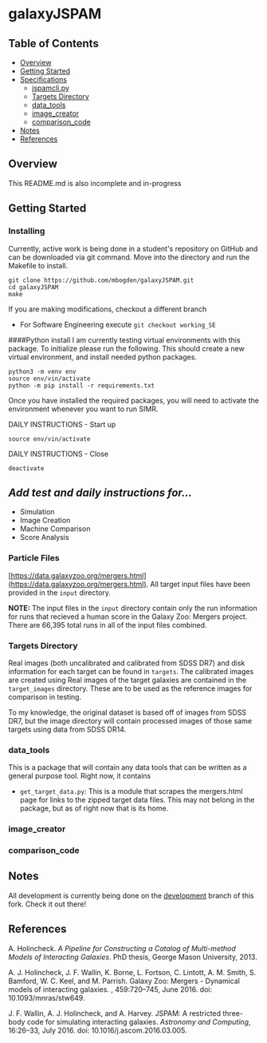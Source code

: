 # galaxyJSPAM

## Table of Contents
- [Overview](#overview)
- [Getting Started](#gettingstarted)
- [Specifications](#specifications)
    - [jspamcli.py](#jspamcli.py)
    - [Targets Directory](#targets)
    - [data_tools](#data_tools)
    - [image_creator](#image_creator)
    - [comparison_code](#comparison_code)
- [Notes](#notes)
- [References](#references)

## Overview<a id="overview">

This README.md is also incomplete and in-progress


## Getting Started<a id="gettingstarted">

### Installing

Currently, active work is being done in a student's repository on GitHub and can be downloaded via git command.  Move into the directory and run the Makefile to install. 
```
git clone https://github.com/mbogden/galaxyJSPAM.git
cd galaxyJSPAM
make
```

If you are making modifications, checkout a different branch
- For Software Engineering execute `git checkout working_SE` 

####Python install
I am currently testing virtual environments with this package.  To initialize please run the following. This should create a new virtual environment, and install needed python packages.

```
python3 -m venv env
source env/vin/activate
python -m pip install -r requirements.txt
```

Once you have installed the required packages, you will need to activate the environment whenever you want to run SIMR.

DAILY INSTRUCTIONS - Start up
```
source env/vin/activate
```

DAILY INSTRUCTIONS - Close
```
deactivate
```


## *Add test and daily instructions for...*
- Simulation
- Image Creation
- Machine Comparison
- Score Analysis


### Particle Files


[https://data.galaxyzoo.org/mergers.html](https://data.galaxyzoo.org/mergers.html).
All target input files have been provided in the `input` directory.


**NOTE:** The input files in the `input` directory contain only the run
information for runs that recieved a human score in the Galaxy Zoo: Mergers
project. There are 66,395 total runs in all of the input files combined.



### Targets Directory<a id="targets">
Real images (both uncalibrated and calibrated from SDSS DR7) and disk
information for each target can be found in `targets`. The calibrated images
are created using 
Real images of the target galaxies are contained in the `target_images`
directory. These are to be used as the reference images for comparison in
testing.

To my knowledge, the original dataset is based off of images from SDSS DR7, but
the image directory will contain processed images of those same targets using
data from SDSS DR14.


### data_tools<a id="data_tools">
This is a package that will contain any data tools that can be written as a
general purpose tool. Right now, it contains
- `get_target_data.py`: This is a module that scrapes the mergers.html page
for links to the zipped target data files. This may not belong in the package,
but as of right now that is its home.

### image_creator<a id="image_creator">

### comparison_code<a id="comparison_code">

## Notes<a id="notes">
All development is currently being done on the
[development](https://github.com/jacksonlanecole/WallinCode/tree/development)
branch of this fork. Check it out there!

## References<a id="references">
A. Holincheck. *A Pipeline for Constructing a Catalog of Multi-method Models
of Interacting Galaxies*. PhD thesis, George Mason University, 2013.

A. J. Holincheck, J. F. Wallin, K. Borne, L. Fortson, C. Lintott, A. M. Smith, S. Bamford, W. C. Keel, and M. Parrish. Galaxy Zoo: Mergers - Dynamical models of interacting galaxies. , 459:720–745, June 2016. doi: 10.1093/mnras/stw649.

J. F. Wallin, A. J. Holincheck, and A. Harvey. JSPAM: A restricted three-body code for simulating interacting galaxies. *Astronomy and Computing*, 16:26–33, July 2016. doi: 10.1016/j.ascom.2016.03.005.

